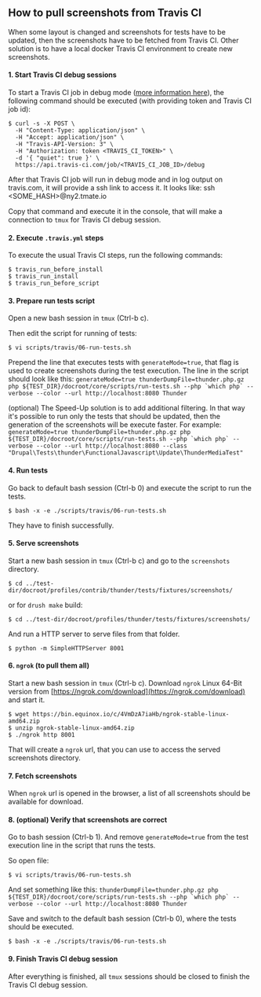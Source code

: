 ## How to pull screenshots from Travis CI

When some layout is changed and screenshots for tests have to be updated, then the screenshots have to be fetched from Travis CI.
Other solution is to have a local docker Travis CI environment to create new screenshots.

#### 1. Start Travis CI debug sessions

To start a Travis CI job in debug mode ([more information here](https://docs.travis-ci.com/user/running-build-in-debug-mode/#Restarting-a-job-in-debug-mode-via-API)), the following command should be executed (with providing token and Travis CI job id):

```
$ curl -s -X POST \
  -H "Content-Type: application/json" \
  -H "Accept: application/json" \
  -H "Travis-API-Version: 3" \
  -H "Authorization: token <TRAVIS_CI_TOKEN>" \
  -d '{ "quiet": true }' \
  https://api.travis-ci.com/job/<TRAVIS_CI_JOB_ID>/debug
```

After that Travis CI job will run in debug mode and in log output on travis.com, it will provide a ssh link to access it.
It looks like: ssh <SOME_HASH>@ny2.tmate.io

Copy that command and execute it in the console, that will make a connection to `tmux` for Travis CI debug session.

#### 2. Execute `.travis.yml` steps

To execute the usual Travis CI steps, run the following commands:

```
$ travis_run_before_install
$ travis_run_install
$ travis_run_before_script
```

#### 3. Prepare run tests script

Open a new bash session in `tmux` (Ctrl-b c).

Then edit the script for running of tests:
```
$ vi scripts/travis/06-run-tests.sh
```

Prepend the line that executes tests with `generateMode=true`, that flag is used to create screenshots during the test execution. The line in the script should look like this: ```generateMode=true thunderDumpFile=thunder.php.gz php ${TEST_DIR}/docroot/core/scripts/run-tests.sh --php `which php` --verbose --color --url http://localhost:8080 Thunder```

(optional) The Speed-Up solution is to add additional filtering. In that way it's possible to run only the tests that should be updated, then the generation of the screenshots will be execute faster.
For example: ```generateMode=true thunderDumpFile=thunder.php.gz php ${TEST_DIR}/docroot/core/scripts/run-tests.sh --php `which php` --verbose --color --url http://localhost:8080 --class "Drupal\Tests\thunder\FunctionalJavascript\Update\ThunderMediaTest"```

#### 4. Run tests

Go back to default bash session (Ctrl-b 0) and execute the script to run the tests.
```
$ bash -x -e ./scripts/travis/06-run-tests.sh
```

They have to finish successfully.

#### 5. Serve screenshots

Start a new bash session in `tmux` (Ctrl-b c) and go to the `screenshots` directory.

```
$ cd ../test-dir/docroot/profiles/contrib/thunder/tests/fixtures/screenshots/
```
or for `drush make` build:
```
$ cd ../test-dir/docroot/profiles/thunder/tests/fixtures/screenshots/
```

And run a HTTP server to serve files from that folder.
```
$ python -m SimpleHTTPServer 8001
```

#### 6. `ngrok` (to pull them all)

Start a new bash session in `tmux` (Ctrl-b c).
Download `ngrok` Linux 64-Bit version from [https://ngrok.com/download](https://ngrok.com/download) and start it.

```
$ wget https://bin.equinox.io/c/4VmDzA7iaHb/ngrok-stable-linux-amd64.zip
$ unzip ngrok-stable-linux-amd64.zip
$ ./ngrok http 8001
```

That will create a `ngrok` url, that you can use to access the served screenshots directory.

#### 7. Fetch screenshots

When `ngrok` url is opened in the browser, a list of all screenshots should be available for download.

#### 8. (optional) Verify that screenshots are correct

Go to bash session (Ctrl-b 1).
And remove `generateMode=true` from the test execution line in the script that runs the tests.

So open file:
```
$ vi scripts/travis/06-run-tests.sh
```

And set something like this: ```thunderDumpFile=thunder.php.gz php ${TEST_DIR}/docroot/core/scripts/run-tests.sh --php `which php` --verbose --color --url http://localhost:8080 Thunder```

Save and switch to the default bash session (Ctrl-b 0), where the tests should be executed.
```
$ bash -x -e ./scripts/travis/06-run-tests.sh
```

#### 9. Finish Travis CI debug session

After everything is finished, all `tmux` sessions should be closed to finish the Travis CI debug session.
